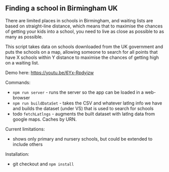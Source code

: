 Finding a school in Birmingham UK
---

There are limited places in schools in Birmingham, and waiting lists are based on straight-line distance, which means that to maximise the chances of getting your kids into a school, you need to live as close as possible to as many as possible.

This script takes data on schools downloaded from the UK government and puts the schools on a map, allowing someone to search for all points that have X schools within Y distance to maximise the chances of getting high on a waiting list.

Demo here:  https://youtu.be/6Yx-Rpdyjzw

Commands:

- `npm run server` - runs the server so the app can be loaded in a web-browser
- `npm run buildDataSet` - takes the CSV and whatever latlng info we have and builds the dataset (under VS) that is used to search for schools
- todo `fetchLatlngs` - augments the built dataset with latlng data from google maps.  Caches by URN.

Current limitations:

- shows only primary and nursery schools, but could be extended to include others

Installation:

- git checkout and `npm install`